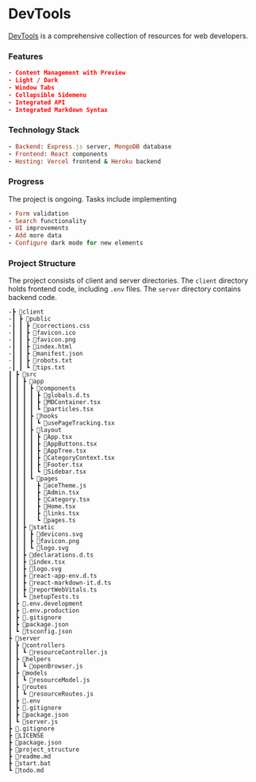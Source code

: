 # DevTools

[DevTools](https://github.com/stiantha/DevTools) is a comprehensive collection of resources for web developers.

### Features

```json
- Content Management with Preview
- Light / Dark
- Window Tabs
- Collapsible Sidemenu
- Integrated API
- Integrated Markdown Syntax
```

### Technology Stack

```ruby
- Backend: Express.js server, MongoDB database
- Frontend: React components
- Hosting: Vercel frontend & Heroku backend
```

### Progress

The project is ongoing. Tasks include implementing

```ruby
- Form validation
- Search functionality
- UI improvements
- Add more data
- Configure dark mode for new elements
```

### Project Structure

The project consists of client and server directories.
The `client` directory holds frontend code, including `.env` files.
The `server` directory contains backend code.

```shell
-‍‍┣ 📂client‍‍‍‍‍‍‍‍‍‍
-┃ ┣ 📂public
-┃ ┃ ┣ 📜corrections.css
-┃ ┃ ┣ 📜favicon.ico
-┃ ┃ ┣ 📜favicon.png
-┃ ┃ ┣ 📜index.html
-┃ ┃ ┣ 📜manifest.json
-┃ ┃ ┣ 📜robots.txt
-┃ ┃ ┗ 📜tips.txt
┃ ┣ 📂src
┃ ┃ ┣ 📂app
┃ ┃ ┃ ┣ 📂components
┃ ┃ ┃ ┃ ┣ 📜globals.d.ts
┃ ┃ ┃ ┃ ┣ 📜MDContainer.tsx
┃ ┃ ┃ ┃ ┗ 📜particles.tsx
┃ ┃ ┃ ┣ 📂hooks
┃ ┃ ┃ ┃ ┗ 📜usePageTracking.tsx
┃ ┃ ┃ ┣ 📂layout
┃ ┃ ┃ ┃ ┣ 📜App.tsx
┃ ┃ ┃ ┃ ┣ 📜AppButtons.tsx
┃ ┃ ┃ ┃ ┣ 📜AppTree.tsx
┃ ┃ ┃ ┃ ┣ 📜CategoryContext.tsx
┃ ┃ ┃ ┃ ┣ 📜Footer.tsx
┃ ┃ ┃ ┃ ┗ 📜Sidebar.tsx
┃ ┃ ┃ ┗ 📂pages
┃ ┃ ┃   ┣ 📜aceTheme.js
┃ ┃ ┃   ┣ 📜Admin.tsx
┃ ┃ ┃   ┣ 📜Category.tsx
┃ ┃ ┃   ┣ 📜Home.tsx
┃ ┃ ┃   ┣ 📜links.tsx
┃ ┃ ┃   ┗ 📜pages.ts
┃ ┃ ┣ 📂static
┃ ┃ ┃ ┣ 📜devicons.svg
┃ ┃ ┃ ┣ 📜favicon.png
┃ ┃ ┃ ┗ 📜logo.svg
┃ ┃ ┣ 📜declarations.d.ts
┃ ┃ ┣ 📜index.tsx
┃ ┃ ┣ 📜logo.svg
┃ ┃ ┣ 📜react-app-env.d.ts
┃ ┃ ┣ 📜react-markdown-it.d.ts
┃ ┃ ┣ 📜reportWebVitals.ts
┃ ┃ ┗ 📜setupTests.ts
┃ ┣ 📜.env.development
┃ ┣ 📜.env.production
┃ ┣ 📜.gitignore
┃ ┣ 📜package.json
┃ ┗ 📜tsconfig.json
┣ 📂server
┃ ┣ 📂controllers
┃ ┃ ┗ 📜resourceController.js
┃ ┣ 📂helpers
┃ ┃ ┗ 📜openBrowser.js
┃ ┣ 📂models
┃ ┃ ┗ 📜resourceModel.js
┃ ┣ 📂routes
┃ ┃ ┗ 📜resourceRoutes.js
┃ ┣ 📜.env
┃ ┣ 📜.gitignore
┃ ┣ 📜package.json
┃ ┗ 📜server.js
┣ 📜.gitignore
┣ 📜LICENSE
┣ 📜package.json
┣ 📜project_structure
┣ 📜readme.md
┣ 📜start.bat
┗ 📜todo.md
```
